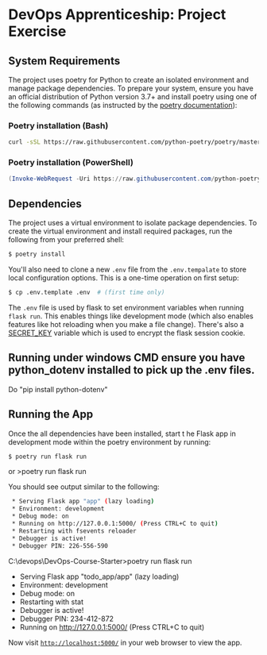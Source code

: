 # DevOps Apprenticeship: Project Exercise

## System Requirements

The project uses poetry for Python to create an isolated environment and manage package dependencies. To prepare your system, ensure you have an official distribution of Python version 3.7+ and install poetry using one of the following commands (as instructed by the [poetry documentation](https://python-poetry.org/docs/#system-requirements)):

### Poetry installation (Bash)

```bash
curl -sSL https://raw.githubusercontent.com/python-poetry/poetry/master/get-poetry.py | python
```

### Poetry installation (PowerShell)

```powershell
(Invoke-WebRequest -Uri https://raw.githubusercontent.com/python-poetry/poetry/master/get-poetry.py -UseBasicParsing).Content | python
```

## Dependencies

The project uses a virtual environment to isolate package dependencies. To create the virtual environment and install required packages, run the following from your preferred shell:

```bash
$ poetry install
```

You'll also need to clone a new `.env` file from the `.env.tempalate` to store local configuration options. This is a one-time operation on first setup:

```bash
$ cp .env.template .env  # (first time only)
```

The `.env` file is used by flask to set environment variables when running `flask run`. This enables things like development mode (which also enables features like hot reloading when you make a file change). There's also a [SECRET_KEY](https://flask.palletsprojects.com/en/1.1.x/config/#SECRET_KEY) variable which is used to encrypt the flask session cookie.

## Running under windows CMD ensure you have python_dotenv installed to pick up the .env files.
Do "pip install python-dotenv" 

## Running the App

Once the all dependencies have been installed, start t he Flask app in development mode within the poetry environment by running:

```bash
$ poetry run flask run
```
or 
<Your DevOps-Course-Starter Directory>>poetry run flask run


You should see output similar to the following:
```bash
 * Serving Flask app "app" (lazy loading)
 * Environment: development
 * Debug mode: on
 * Running on http://127.0.0.1:5000/ (Press CTRL+C to quit)
 * Restarting with fsevents reloader
 * Debugger is active!
 * Debugger PIN: 226-556-590
```

C:\devops\DevOps-Course-Starter>poetry run flask run
 * Serving Flask app "todo_app/app" (lazy loading)
 * Environment: development
 * Debug mode: on
 * Restarting with stat
 * Debugger is active!
 * Debugger PIN: 234-412-872
 * Running on http://127.0.0.1:5000/ (Press CTRL+C to quit)


Now visit [`http://localhost:5000/`](http://localhost:5000/) in your web browser to view the app.
